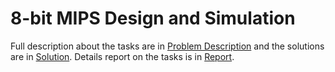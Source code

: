 # 8-bit MIPS Design and Simulation

Full description about the tasks are in [Problem Description](https://github.com/Shukti042/Computer-Architecture/blob/master/8-bit%20MIPS%20Design%20and%20Simulation/MIPS%20Spec.pdf) and the solutions are in [Solution](https://github.com/Shukti042/Computer-Architecture/tree/master/8-bit%20MIPS%20Design%20and%20Simulation/Solution). Details report on the tasks is in [Report](https://github.com/Shukti042/Computer-Architecture/blob/master/8-bit%20MIPS%20Design%20and%20Simulation/Solution/Report.pdf). 